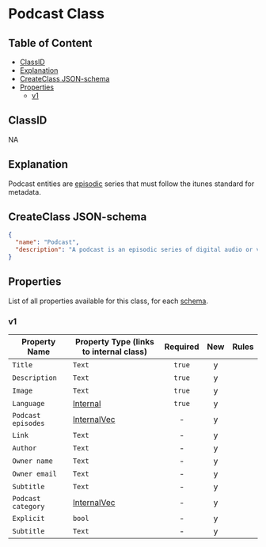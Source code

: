 Podcast Class
=============

Table of Content
----------------
<!-- TOC START min:1 max:3 link:true asterisk:false update:true -->
  - [ClassID](#classid)
  - [Explanation](#explanation)
  - [CreateClass JSON-schema](#createclass-json-schema)
  - [Properties](#properties)
    - [v1](#v1)
<!-- TOC END -->

## ClassID
NA

## Explanation
Podcast entities are [episodic](#podcast-episodes) series that must follow the itunes standard for metadata.

## CreateClass JSON-schema
```json
{
  "name": "Podcast",
  "description": "A podcast is an episodic series of digital audio or video files which a user can download in order to listen.",
}
```

## Properties
List of all properties available for this class, for each [schema](/joystream-content-system/schemas/podcast/podcast.md).

### v1

|     Property Name       | Property Type (links to internal class)          |Required|New|  Rules  |
|-------------------------|--------------------------------------------------|:------:|:-:|---------|
|`Title`                  |`Text`                                            | `true` | y |         |
|`Description`            |`Text`                                            | `true` | y |         |
|`Image`                  |`Text`                                            | `true` | y |         |
|`Language`               |[Internal](../general/language.md)                | `true` | y |         |
|`Podcast episodes`       |[InternalVec](podcast-episodes.md)                |   -    | y |         |
|`Link`                   |`Text`                                            |   -    | y |         |
|`Author`                 |`Text`                                            |   -    | y |         |
|`Owner name`             |`Text`                                            |   -    | y |         |
|`Owner email`            |`Text`                                            |   -    | y |         |
|`Subtitle`               |`Text`                                            |   -    | y |         |
|`Podcast category`       |[InternalVec](podcast-categories-itunes.md)       |   -    | y |         |
|`Explicit`               |`bool`                                            |   -    | y |         |
|`Subtitle`               |`Text`                                            |   -    | y |         |
